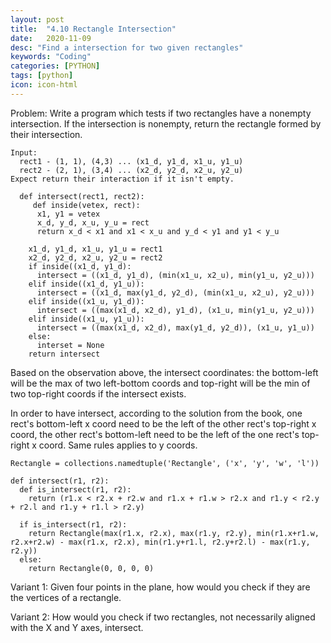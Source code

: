 ```yaml
---
layout: post
title:  "4.10 Rectangle Intersection"
date:   2020-11-09
desc: "Find a intersection for two given rectangles"
keywords: "Coding"
categories: [PYTHON]
tags: [python]
icon: icon-html
---
```


Problem: Write a program which tests if two rectangles have a nonempty intersection. If the intersection is nonempty, return the rectangle formed by their intersection.

```
Input:
  rect1 - (1, 1), (4,3) ... (x1_d, y1_d, x1_u, y1_u)
  rect2 - (2, 1), (3,4) ... (x2_d, y2_d, x2_u, y2_u)
Expect return their interaction if it isn't empty.
  
  def intersect(rect1, rect2):
     def inside(vetex, rect):
      x1, y1 = vetex
      x_d, y_d, x_u, y_u = rect
      return x_d < x1 and x1 < x_u and y_d < y1 and y1 < y_u
      
    x1_d, y1_d, x1_u, y1_u = rect1
    x2_d, y2_d, x2_u, y2_u = rect2
    if inside((x1_d, y1_d):
      intersect = ((x1_d, y1_d), (min(x1_u, x2_u), min(y1_u, y2_u)))
    elif inside((x1_d, y1_u)):
      intersect = ((x1_d, max(y1_d, y2_d), (min(x1_u, x2_u), y2_u)))
    elif inside((x1_u, y1_d)):
      intersect = ((max(x1_d, x2_d), y1_d), (x1_u, min(y1_u, y2_u)))
    elif inside((x1_u, y1_u)):
      intersect = ((max(x1_d, x2_d), max(y1_d, y2_d)), (x1_u, y1_u))
    else:
      interset = None
    return intersect
```

Based on the observation above, the intersect coordinates: the bottom-left will be the max of two left-bottom coords and top-right will be the min of two top-right coords if the intersect exists.

In order to have intersect, according to the solution from the book, one rect's bottom-left x coord need to be the left of the other rect's top-right x coord, the other rect's bottom-left need to be the left of the one rect's top-right x coord. Same rules applies to y coords.

```
Rectangle = collections.namedtuple('Rectangle', ('x', 'y', 'w', 'l'))

def intersect(r1, r2):
  def is_intersect(r1, r2):
    return (r1.x < r2.x + r2.w and r1.x + r1.w > r2.x and r1.y < r2.y + r2.l and r1.y + r1.l > r2.y)
  
  if is_intersect(r1, r2):
    return Rectangle(max(r1.x, r2.x), max(r1.y, r2.y), min(r1.x+r1.w, r2.x+r2.w) - max(r1.x, r2.x), min(r1.y+r1.l, r2.y+r2.l) - max(r1.y, r2.y))
  else:
    return Rectangle(0, 0, 0, 0)
```

Variant 1: Given four points in the plane, how would you check if they are the vertices of a rectangle.

Variant 2: How would you check if two rectangles, not necessarily aligned with the X and Y axes, intersect.
